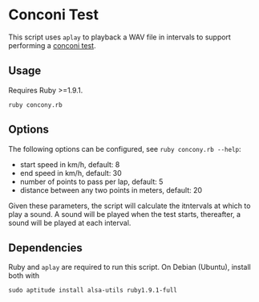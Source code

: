 Conconi Test
============

This script uses `aplay` to playback a WAV file in intervals to support performing a [conconi test](http://en.wikipedia.org/wiki/Conconi_test).

Usage
-----

Requires Ruby >=1.9.1.

    ruby concony.rb

Options
-------

The following options can be configured, see `ruby concony.rb --help`:

* start speed in km/h, default: 8
* end speed  in km/h, default: 30
* number of points to pass per lap, default: 5
* distance between any two points in meters, default: 20

Given these parameters, the script will calculate the itntervals at which to play a sound. A sound will be played when the test starts, thereafter, a sound will be played at each interval.

Dependencies
------------

Ruby and `aplay` are required to run this script. On Debian (Ubuntu), install both with

    sudo aptitude install alsa-utils ruby1.9.1-full
